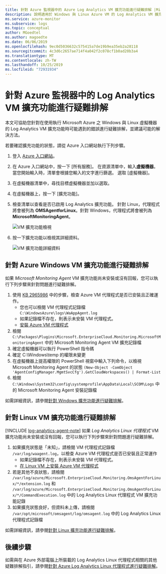 ```yaml
---
title: 針對 Azure 監視器中的 Azure Log Analytics VM 擴充功能進行疑難排解 |Microsoft Docs
description: 說明適用於 Windows 與 Linux Azure VM 的 Log Analytics VM 擴充功能最常見問題的徵兆、原因和解決方法。
ms.service: azure-monitor
ms.subservice: logs
ms.topic: conceptual
author: MGoedtel
ms.author: magoedte
ms.date: 06/06/2019
ms.openlocfilehash: 9ec0d5036632c575415a7de19b9ea35eb2a28118
ms.sourcegitcommit: 4c3d6c2657ae714f4a042f2c078cf1b0ad20b3a4
ms.translationtype: MT
ms.contentlocale: zh-TW
ms.lasthandoff: 10/25/2019
ms.locfileid: "72931934"
---
```

# <a name="troubleshooting-the-log-analytics-vm-extension-in-azure-monitor"></a>針對 Azure 監視器中的 Log Analytics VM 擴充功能進行疑難排解
本文可協助您針對在使用執行 Microsoft Azure 之 Windows 與 Linux 虛擬機器的 Log Analytics VM 擴充功能時可能遇到的錯誤進行疑難排解，並建議可能的解決方法。

若要確認擴充功能的狀態，請從 Azure 入口網站執行下列步驟。

1. 登入 [Azure 入口網站](https://portal.azure.com)。
2. 在 Azure 入口網站中，按一下 [所有服務]。 在資源清單中，輸入**虛擬機器**。 當您開始輸入時，清單會根據您輸入的文字進行篩選。 選取 [虛擬機器]。
3. 在虛擬機器清單中，尋找目標虛擬機器並加以選取。
3. 在虛擬機器上，按一下 [擴充功能]。
4. 檢查清單以查看是否已啟用 Log Analytics 擴充功能。  針對 Linux，代理程式將會被列為 **OMSAgentforLinux**。針對 Windows，代理程式將會被列為 **MicrosoftMonitoringAgent**。

   ![VM 擴充功能檢視](./media/vmext-troubleshoot/log-analytics-vmview-extensions.png)

4. 按一下擴充功能以檢視其詳細資料。 

   ![VM 擴充功能詳細資料](./media/vmext-troubleshoot/log-analytics-vmview-extensiondetails.png)

## <a name="troubleshooting-azure-windows-vm-extension"></a>針對 Azure Windows VM 擴充功能進行疑難排解

如果 *Microsoft Monitoring Agent* VM 擴充功能尚未安裝或沒有回報，您可以執行下列步驟來針對問題進行疑難排解。

1. 使用 [KB 2965986](https://support.microsoft.com/kb/2965986#mt1) 中的步驟，檢查 Azure VM 代理程式是否已安裝且正確運作。
   * 您也可以檢閱 VM 代理程式記錄檔 `C:\WindowsAzure\logs\WaAppAgent.log`
   * 如果記錄檔不存在，則表示未安裝 VM 代理程式。
   * [安裝 Azure VM 代理程式](../../azure-monitor/learn/quick-collect-azurevm.md#enable-the-log-analytics-vm-extension)
2. 檢閱 `C:\Packages\Plugins\Microsoft.EnterpriseCloud.Monitoring.MicrosoftMonitoringAgent` 中的 Microsoft Monitoring Agent VM 擴充記錄檔
3. 確定虛擬機器可以執行 PowerShell 指令碼
4. 確定 C:\Windows\temp 的權限未變更
5. 在虛擬機器上提高權限的 PowerShell 視窗中輸入下列命令，以檢視 Microsoft Monitoring Agent 的狀態 `(New-Object -ComObject 'AgentConfigManager.MgmtSvcCfg').GetCloudWorkspaces() | Format-List`
6. 檢閱 `C:\Windows\System32\config\systemprofile\AppData\Local\SCOM\Logs` 中的 Microsoft Monitoring Agent 安裝記錄檔

如需詳細資訊，請參閱[針對 Windows 擴充功能進行疑難排解](../../virtual-machines/extensions/oms-windows.md)。

## <a name="troubleshooting-linux-vm-extension"></a>針對 Linux VM 擴充功能進行疑難排解
[!INCLUDE [log-analytics-agent-note](../../../includes/log-analytics-agent-note.md)] 
如果 *Log Analytics Linux 代理程式* VM 擴充功能尚未安裝或沒有回報，您可以執行下列步驟來針對問題進行疑難排解。

1. 如果擴充狀態是「未知」，請檢閱 VM 代理程式記錄檔 `/var/log/waagent.log`，以檢查 Azure VM 代理程式是否已安裝且正常運作
   * 如果記錄檔不存在，則表示未安裝 VM 代理程式。
   * [在 Linux VM 上安裝 Azure VM 代理程式](../../azure-monitor/learn/quick-collect-azurevm.md#enable-the-log-analytics-vm-extension)
2. 若是其他不良狀態，請檢閱 `/var/log/azure/Microsoft.EnterpriseCloud.Monitoring.OmsAgentForLinux/*/extension.log` 和 `/var/log/azure/Microsoft.EnterpriseCloud.Monitoring.OmsAgentForLinux/*/CommandExecution.log` 中的 Log Analytics Linux 代理程式 VM 擴充功能記錄
3. 如果擴充狀態良好，但資料未上傳，請檢閱 `/var/opt/microsoft/omsagent/log/omsagent.log` 中的 Log Analytics Linux 代理程式記錄檔

如需詳細資訊，請參閱[針對 Linux 擴充功能進行疑難排解](../../virtual-machines/extensions/oms-linux.md)。

## <a name="next-steps"></a>後續步驟

如需與在 Azure 外部電腦上所裝載的 Log Analytics Linux 代理程式相關的其他疑難排解指引，請參閱[針對 Azure Log Analytics Linux 代理程式進行疑難排解](agent-linux-troubleshoot.md)。  
